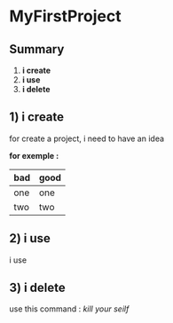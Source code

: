 # MyFirstProject

## Summary
1. **i create**
2. **i use**
3. **i delete**

## 1) i create
for create a project, i need to have an idea

__**for exemple :**__

| bad      |     good    |
|---------------|-----------------|
| one       |     one     |
| two     |   two    |

## 2) i use
i use

## 3) i delete

use this command : *kill your seilf*
